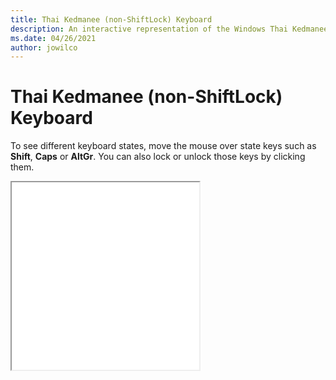 ```yaml
---
title: Thai Kedmanee (non-ShiftLock) Keyboard
description: An interactive representation of the Windows Thai Kedmanee (non-ShiftLock)Keyboard. To see different keyboard states, click or move the mouse over the state keys.
ms.date: 04/26/2021
author: jowilco
---
```


# Thai Kedmanee (non-ShiftLock) Keyboard

To see different keyboard states, move the mouse over state keys such as **Shift**, **Caps** or **AltGr**. You can also lock or unlock those keys by clicking them.

<iframe src="kbdth2.html" height="300"></iframe>
